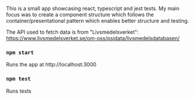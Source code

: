 This is a small app showcasing react, typescript and jest tests. My main focus was to create a component structure which follows the container/presentational pattern which enables better structure and testing.

The API used to fetch data is from "Livsmedelsverket": https://www.livsmedelsverket.se/om-oss/psidata/livsmedelsdatabasen/

### `npm start`

Runs the app at http://localhost:3000

### `npm test`

Runs tests

